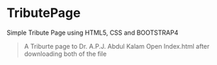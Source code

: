 # TributePage
Simple Tribute Page using HTML5, CSS and BOOTSTRAP4

> A Triburte page to Dr. A.P.J. Abdul Kalam
> Open Index.html after downloading both of the file
